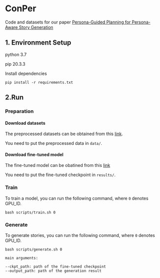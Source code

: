 # ConPer

Code and datasets for our paper [Persona-Guided Planning for Persona-Aware Story Generation](https://arxiv.org/pdf/2204.10703.pdf)

## 1. Environment Setup

python 3.7

pip 20.3.3

Install dependencies
```
pip install -r requirements.txt
```
## 2.Run
### Preparation

#### Download datasets
The preprocessed datasets can be obtained from this [link](https://drive.google.com/drive/u/0/folders/1MrcOc04waE13U-PXx5nkQRQiaB7Si5ON). 

You need to put the preprocessed data in `data/`.

#### Download fine-tuned model

The fine-tuned model can be obatined from this [link](https://drive.google.com/drive/u/0/folders/13p0TZocDWLfnUQLcO_78Zo01q57-xjWE)

You need to put the fine-tuned checkpoint in `results/`.

### Train

To train a model, you can run the following command, where `0` denotes GPU_ID.

```
bash scripts/train.sh 0
```
### Generate

To generate stories, you can run the following command, where `0` denotes GPU_ID.

```
bash scripts/generate.sh 0

main arguments:

--ckpt_path: path of the fine-tuned checkpoint
--output_path: path of the generation result
```




